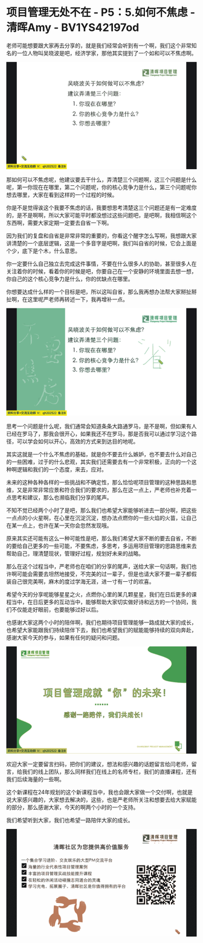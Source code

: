 # 项目管理无处不在 - P5：5.如何不焦虑 - 清晖Amy - BV1YS42197od

老师可能想要跟大家再去分享的，就是我们经常会听到有一个啊，我们这个非常知名的一位人物叫吴晓波是吧，经济学家，那他其实提到了一个如和可以不焦虑啊。



![](img/99b362fd2f02db4c04fe9027dc3fc931_1.png)

那如何可以不焦虑呢，他建议要去干什么，弄清楚三个问题啊，这三个问题是什么呢，第一你现在在哪里，第二个问题呢，你的核心竞争力是什么，第三个问题呢你想去哪里，大家在看到这样的一个过程的时候。

你是不是觉得诶这个我要不焦虑的话，我要想思考清楚这三个问题还是有一定难度的，是不是啊啊，所以大家可能平时都没想过这些问题吧，是吧啊，我相信啊这个东西啊，需要大家定期一定要去自省一下啊。

因为我们的复盘和自省是非常非常的重要的，你看这个醒字怎么写啊，我想跟大家讲清楚的一个底层逻辑，这是一个多音字是吧啊，我们叫自省的时候，它会上面是个少，底下是个木，什么意思。

你一定要什么自己独立去完成这件事情，不要在什么很多人的协助，甚至很多人在关注着你的时候，看着你的时候是吧，你要自己在一个安静的环境里面去想一想，你自己的这个核心竞争力是什么，你的优缺点在哪里。

你想要达成什么样的一个目标是吧，所以这叫自省，那么我再想办法帮大家掰扯掰扯啊，在这里呢严老师再转述一下，我再增补一点。



![](img/99b362fd2f02db4c04fe9027dc3fc931_3.png)

思考一个问题是什么呢，我们通常会知道条条大路通罗马，是不是啊，但如果有人已经在罗马了，那我会很开心，如果我还不在罗马，那是否我可以通过学习这个路径，可以学会如何以开心，高效的方式来到达目的地呢。

其实这就是一个什么不焦虑的基础，就是你不要去什么嫉妒，也不要去什么对自己的一些困难，过于的什么悲观，其实我们还需要去有一个非常积极，正向的一个这种啊逻辑和我们的一个态度，来去，应对。

未来的这种各种各样的一些挑战和不确定性，那么恰恰呢项目管理的这种思路和思维，又是非常非常应景和符合我们的要求的，那么在这一点上，严老师也补充着一点思考和建议，那么也濒临我们分享的尾声。

不知不觉已经两个小时了是吧，那么我们也希望大家能够听进去一部分啊，把这些一点点的小火星啊，在心里在沉淀沉淀，想办法点燃你的一些火焰的火苗，让自己在某一点上，也许在某一天你会忽然发现哦。

原来其实还可能有这么一种可能性是吧，那么我们希望大家不断的要去自省，不断的要给自己更多的一些可能，不要焦虑，多思考，多运用项目管理的思路思维来去帮助自己，理清楚现状，管理好过程，规划好未来的战略。

那么在这个过程当中，严老师也在咱们的分享的尾声，送给大家一句话啊，我们也许啊可能会需要去坦然地接受，不完美的过一辈子，但是也请大家不要一辈子都假装自己很完美啊，麻木的度过学海无涯，进一寸有一寸的欢喜。

希望今天的分享呢能够星星之火，点燃你心里的某几颗星星，我们在日后更多的课程当中，在日后更多的互动当中，能够帮助大家切实做好诗和远方的一个协同，我们不仅能走好眼前，也要能够过好以后。

也感谢大家这两个小时的陪伴啊，我们也期待项目管理能够一路成就大家的成长，也希望大家能跟我们持续陪伴下去，我们也希望我们的赋能能够持续的双向奔赴，感谢大家今天的参与，如果有任何的疑问和问题。



![](img/99b362fd2f02db4c04fe9027dc3fc931_5.png)

欢迎大家一定要留言扫码，把你们的建议，想法和感兴趣的话题留言给闫老师，留言，给我们的线上团队，那么同样我们在线上的名师专栏，我们的直播课程，还有我们后续海量的一些啊。

这个新课程在24年规划的这个新课程当中，我也会跟大家做一个交付啊，也就是说大家感兴趣的，大家想去解决的，这些，也是严老师所关注和想要去给大家赋能的部分，那么感谢大家，今天的啊两个小时的一个支持。

我们希望听到大家，我们也希望一路陪伴大家的成长。

![](img/99b362fd2f02db4c04fe9027dc3fc931_7.png)
